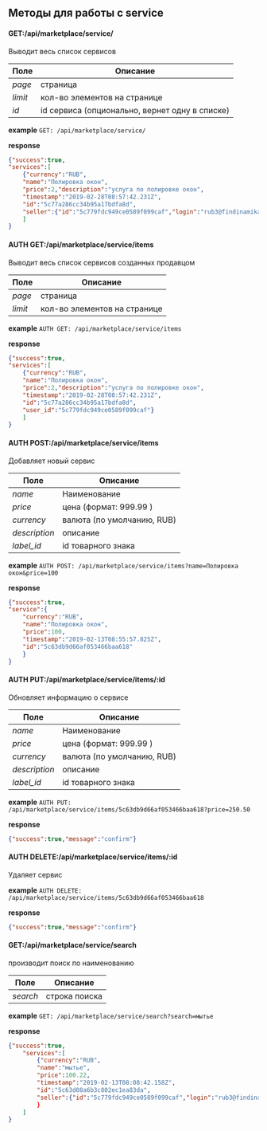 ## Методы для работы с service


#### GET:/api/marketplace/service/

Выводит весь список сервисов 

Поле | Описание
--- | ---
_page_| страница
_limit_| кол-во элементов на странице  
_id_| id сервиса (опционально, вернет одну в списке)

**example** `GET: /api/marketplace/service/`

**response**
```json
{"success":true,
"services":[
    {"currency":"RUB",
    "name":"Полировка окон",
    "price":2,"description":"услуга по полировке окон",
    "timestamp":"2019-02-28T08:57:42.231Z",
    "id":"5c77a286cc34b95a17bdfa8d",
    "seller":{"id":"5c779fdc949ce0589f099caf","login":"rub3@findinamika.com"}}
    ]
}
```


#### AUTH GET:/api/marketplace/service/items

Выводит весь список сервисов созданных продавцом

Поле | Описание
--- | ---
_page_| страница
_limit_| кол-во элементов на странице  

**example** `AUTH GET: /api/marketplace/service/items`

**response**
```json
{"success":true,
"services":[
    {"currency":"RUB",
    "name":"Полировка окон",
    "price":2,"description":"услуга по полировке окон",
    "timestamp":"2019-02-28T08:57:42.231Z",
    "id":"5c77a286cc34b95a17bdfa8d",
    "user_id":"5c779fdc949ce0589f099caf"}
    ]
}
```

#### AUTH POST:/api/marketplace/service/items
Добавляет новый сервис

Поле | Описание
--- | ---
_name_| Наименование 
_price_| цена (формат: 999.99 )
_currency_| валюта (по умолчанию, RUB)
_description_| описание
_label_id_| id товарного знака

**example** `AUTH POST: /api/marketplace/service/items?name=Полировка окон&price=100`

**response**
```json
{"success":true,
"service":{
    "currency":"RUB",
    "name":"Полировка окон",
    "price":100,
    "timestamp":"2019-02-13T08:55:57.825Z",
    "id":"5c63db9d66af053466baa618"
    }
}
```

#### AUTH PUT:/api/marketplace/service/items/:id
Обновляет информацию о сервисе

Поле | Описание
--- | ---
_name_| Наименование 
_price_| цена (формат: 999.99 )
_currency_| валюта (по умолчанию, RUB)
_description_| описание
_label_id_| id товарного знака

**example** `AUTH PUT: /api/marketplace/service/items/5c63db9d66af053466baa618?price=250.50`

**response**
```json
{"success":true,"message":"confirm"}
```

#### AUTH DELETE:/api/marketplace/service/items/:id
Удаляет сервис

**example** `AUTH DELETE: /api/marketplace/service/items/5c63db9d66af053466baa618`

**response**
```json
{"success":true,"message":"confirm"}
```

#### GET:/api/marketplace/service/search

производит поиск по наименованию 

Поле | Описание
--- | ---
_search_| строка поиска  

**example** `GET: /api/marketplace/service/search?search=мытье`

**response**
```json
{"success":true,
    "services":[
        {"currency":"RUB",
        "name":"мытье",
        "price":100.22,
        "timestamp":"2019-02-13T08:08:42.158Z",
        "id":"5c63d08a6b3c802ec1ea83da",
        "seller":{"id":"5c779fdc949ce0589f099caf","login":"rub3@findinamika.com"}}
        }
    ]
}
```